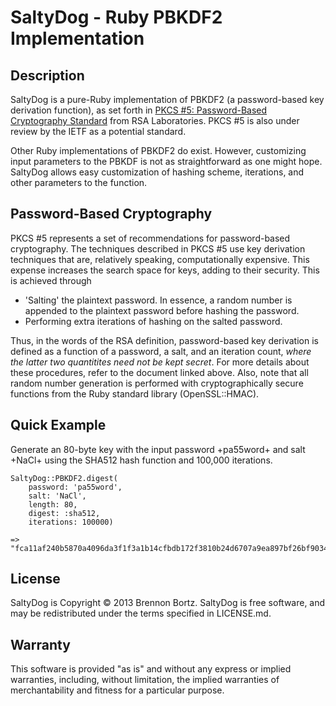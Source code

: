 # SaltyDog - Ruby PBKDF2 Implementation #

## Description ##

SaltyDog is a pure-Ruby implementation of PBKDF2 (a password-based key derivation function), as set forth in [PKCS #5: Password-Based Cryptography Standard](http://www.rsa.com/rsalabs/node.asp?id=2127) from RSA Laboratories. PKCS #5 is also under review by the IETF as a potential standard.

Other Ruby implementations of PBKDF2 do exist. However, customizing input parameters to the PBKDF is not as straightforward as one might hope. SaltyDog allows easy customization of hashing scheme, iterations, and other parameters to the function.

## Password-Based Cryptography ##

PKCS #5 represents a set of recommendations for password-based cryptography. The techniques described in PKCS #5 use key derivation techniques that are, relatively speaking, computationally expensive. This expense increases the search space for keys, adding to their security. This is achieved through

 - 'Salting' the plaintext password. In essence, a random number is appended to the plaintext password before hashing the password.
 - Performing extra iterations of hashing on the salted password.

Thus, in the words of the RSA definition, password-based key derivation is defined as a function of a password, a salt, and an iteration count, *where the latter two quantitites need not be kept secret*. For more details about these procedures, refer to the document linked above. Also, note that all random number generation is performed with cryptographically secure functions from the Ruby standard library (OpenSSL::HMAC).

## Quick Example ##

Generate an 80-byte key with the input password +pa55word+ and salt +NaCl+ using the SHA512 hash function and 100,000 iterations.

	SaltyDog::PBKDF2.digest(
		password: 'pa55word', 
		salt: 'NaCl', 
		length: 80, 
		digest: :sha512, 
		iterations: 100000)
		
	=> "fca11af240b5870a4096da3f1f3a1b14cfbdb172f3810b24d6707a9ea897bf26bf903461d9c3f8743878da05fe8794a49f1e78335c7732c044c959bb0ee32d2635ab107bee9f7022fd17778c893fa87f"

## License ##

SaltyDog is Copyright © 2013 Brennon Bortz. SaltyDog is free software, and may be redistributed under the terms specified in LICENSE.md.

## Warranty ##

This software is provided "as is" and without any express or implied warranties, including, without limitation, the implied warranties of merchantability and fitness for a particular purpose.
